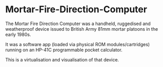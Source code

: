 # Mortar-Fire-Direction-Computer

The Mortar Fire Direction Computer was a handheld, ruggedised and weatherproof device issued to British Army 81mm mortar platoons in the early 1980s.

It was a software app (loaded via physical ROM modules/cartridges) running on an HP-41C programmable pocket calculator.

This is a virtualisation and visualisation of that device.
